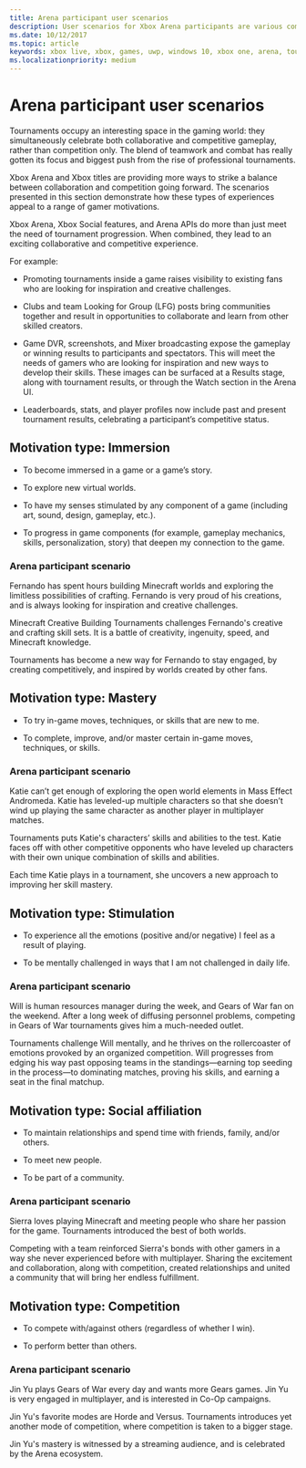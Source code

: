 ```yaml
---
title: Arena participant user scenarios
description: User scenarios for Xbox Arena participants are various combinations of collaboration and competition.
ms.date: 10/12/2017
ms.topic: article
keywords: xbox live, xbox, games, uwp, windows 10, xbox one, arena, tournament, ux
ms.localizationpriority: medium
---
```


# Arena participant user scenarios

Tournaments occupy an interesting space in the gaming world: they simultaneously celebrate both collaborative and competitive gameplay, rather than competition only.
The blend of teamwork and combat has really gotten its focus and biggest push from the rise of professional tournaments.

Xbox Arena and Xbox titles are providing more ways to strike a balance between collaboration and competition going forward.
The scenarios presented in this section demonstrate how these types of experiences appeal to a range of gamer motivations.

Xbox Arena, Xbox Social features, and Arena APIs do more than just meet the need of tournament progression.
When combined, they lead to an exciting collaborative and competitive experience.

For example:

* Promoting tournaments inside a game raises visibility to existing fans who are looking for inspiration and creative challenges.

* Clubs and team Looking for Group (LFG) posts bring communities together and result in opportunities to collaborate and learn from other skilled creators.

* Game DVR, screenshots, and Mixer broadcasting expose the gameplay or winning results to participants and spectators.
  This will meet the needs of gamers who are looking for inspiration and new ways to develop their skills.
  These images can be surfaced at a Results stage, along with tournament results, or through the Watch section in the Arena UI.

* Leaderboards, stats, and player profiles now include past and present tournament results, celebrating a participant’s competitive status.


## Motivation type: Immersion

* To become immersed in a game or a game’s story.

* To explore new virtual worlds.

* To have my senses stimulated by any component of a game (including art, sound, design, gameplay, etc.).

* To progress in game components (for example, gameplay mechanics, skills, personalization, story) that deepen my connection to the game.


### Arena participant scenario

Fernando has spent hours building Minecraft worlds and exploring the limitless possibilities of crafting.
Fernando is very proud of his creations, and is always looking for inspiration and creative challenges.

Minecraft Creative Building Tournaments challenges Fernando's creative and crafting skill sets.
It is a battle of creativity, ingenuity, speed, and Minecraft knowledge.

Tournaments has become a new way for Fernando to stay engaged, by creating competitively, and inspired by worlds created by other fans.


## Motivation type: Mastery

* To try in-game moves, techniques, or skills that are new to me.

* To complete, improve, and/or master certain in-game moves, techniques, or skills.


### Arena participant scenario

Katie can’t get enough of exploring the open world elements in Mass Effect Andromeda.
Katie has leveled-up multiple characters so that she doesn’t wind up playing the same character as another player in multiplayer matches.

Tournaments puts Katie's characters’ skills and abilities to the test.
Katie faces off with other competitive opponents who have leveled up characters with their own unique combination of skills and abilities.

Each time Katie plays in a tournament, she uncovers a new approach to improving her skill mastery.


## Motivation type: Stimulation

* To experience all the emotions (positive and/or negative) I feel as a result of playing.

* To be mentally challenged in ways that I am not challenged in daily life.


### Arena participant scenario

Will is human resources manager during the week, and Gears of War fan on the weekend.
After a long week of diffusing personnel problems, competing in Gears of War tournaments gives him a much-needed outlet.

Tournaments challenge Will mentally, and he thrives on the rollercoaster of emotions provoked by an organized competition.
Will progresses from edging his way past opposing teams in the standings—earning top seeding in the process—to dominating matches, proving his skills, and earning a seat in the final matchup.


## Motivation type: Social affiliation

* To maintain relationships and spend time with friends, family, and/or others.

* To meet new people.

* To be part of a community.


### Arena participant scenario

Sierra loves playing Minecraft and meeting people who share her passion for the game.
Tournaments introduced the best of both worlds.

Competing with a team reinforced Sierra's bonds with other gamers in a way she never experienced before with multiplayer.
Sharing the excitement and collaboration, along with competition, created relationships and united a community that will bring her endless fulfillment.


## Motivation type: Competition

* To compete with/against others (regardless of whether I win).

* To perform better than others.


### Arena participant scenario

Jin Yu plays Gears of War every day and wants more Gears games.
Jin Yu is very engaged in multiplayer, and is interested in Co-Op campaigns.

Jin Yu's favorite modes are Horde and Versus.
Tournaments introduces yet another mode of competition, where competition is taken to a bigger stage.

Jin Yu's mastery is witnessed by a streaming audience, and is celebrated by the Arena ecosystem.
